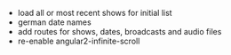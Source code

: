 * load all or most recent shows for initial list
* german date names
* add routes for shows, dates, broadcasts and audio files
* re-enable angular2-infinite-scroll